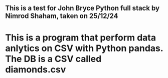 ## This is a test for John Bryce Python full stack by Nimrod Shaham, taken on 25/12/24

# This is a program that perform data anlytics on CSV with Python pandas. The DB is a CSV called diamonds.csv